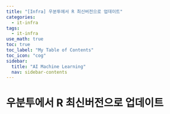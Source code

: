```yaml
---
title: "[Infra] 우분투에서 R 최신버전으로 업데이트" 
categories:
  - it-infra
tags:
  - it-infra
use_math: true
toc: true
toc_label: "My Table of Contents"
toc_icon: "cog"
sidebar:
  title: "AI Machine Learning"
  nav: sidebar-contents
---
```


# 우분투에서 R 최신버전으로 업데이트
